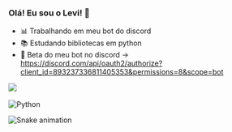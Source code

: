 ### Olá! Eu sou o Levi! 👋

- 📊 Trabalhando em meu bot do discord
- 📚 Estudando bibliotecas em python
- 🤖 Beta do meu bot no discord -> https://discord.com/api/oauth2/authorize?client_id=893237336811405353&permissions=8&scope=bot

<a href="https://github.com/anuraghazra/github-readme-stats">
  <img align="center" src="https://github-readme-stats.vercel.app/api?username=spyvanilla&show_icons=true&theme=radical&count_private=true"/>
</a>

<div style="display: inline_block"><br>
  <img align="center" alt="Python" src="https://img.shields.io/badge/Python-3776AB?style=for-the-badge&logo=python&logoColor=white">
</div>

![Snake animation](https://github.com/spyvanilla/spyvanilla/blob/output/github-contribution-grid-snake.svg)
